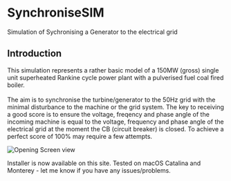# SynchroniseSIM
Simulation of Sychronising a Generator to the electrical grid

## Introduction

This simulation represents a rather basic model of a 150MW (gross)
single unit superheated Rankine cycle power plant with a pulverised fuel
coal fired boiler.\
\
The aim is to synchronise the turbine/generator to the 50Hz grid with
the minimal disturbance to the machine or the grid system.
The key to receiving a good score is to ensure the voltage, freqency and
phase angle of the incoming machine is equal to the voltage, frequency
and phase angle of the electrical grid at the moment the CB (circuit breaker)
is closed. To achieve a perfect score of 100% may require a few attempts.

![Opening Screen view](/Screenshots/About.png)

Installer is now available on this site. Tested on macOS Catalina and Monterey - let me know if you have any issues/problems.
